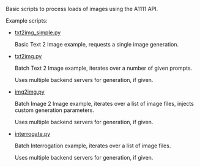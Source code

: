 Basic scripts to process loads of images using the A1111 API.

Example scripts:
* [txt2img_simple.py](examples/txt2img_simple.py)

  Basic Text 2 Image example, requests a single image generation.

* [txt2img.py](examples/txt2img.py)

  Batch Text 2 Image example, iterates over a number of given prompts.
  
  Uses multiple backend servers for generation, if given.

* [img2img.py](examples/img2img.py)

  Batch Image 2 Image example, iterates over a list of image files, injects custom generation parameters.
  
  Uses multiple backend servers for generation, if given.

* [interrogate.py](examples/interrogate.py)

  Batch Interrogation example, iterates over a list of image files.

  Uses multiple backend servers for generation, if given.